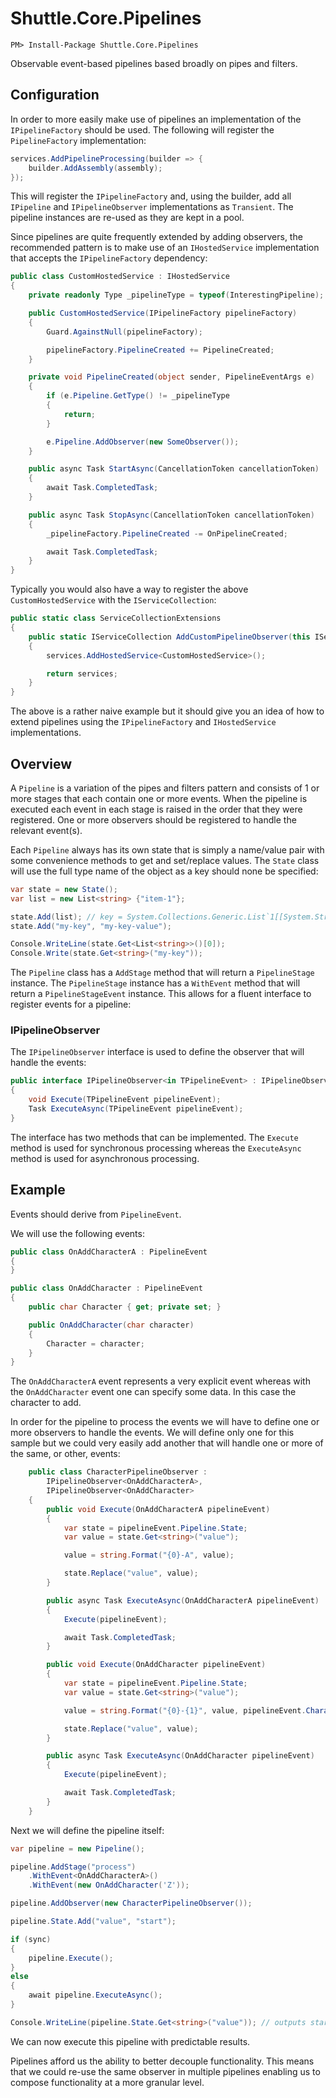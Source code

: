 # Shuttle.Core.Pipelines

```
PM> Install-Package Shuttle.Core.Pipelines
```

Observable event-based pipelines based broadly on pipes and filters.

## Configuration

In order to more easily make use of pipelines an implementation of the `IPipelineFactory` should be used.  The following will register the `PipelineFactory` implementation:

```c#
services.AddPipelineProcessing(builder => {
    builder.AddAssembly(assembly);
});
```

This will register the `IPipelineFactory` and, using the builder, add all `IPipeline` and `IPipelineObserver` implementations as `Transient`.  The pipeline instances are re-used as they are kept in a pool.

Since pipelines are quite frequently extended by adding observers, the recommended pattern is to make use of an `IHostedService` implementation that accepts the `IPipelineFactory` dependency:

```c#
public class CustomHostedService : IHostedService
{
    private readonly Type _pipelineType = typeof(InterestingPipeline);

    public CustomHostedService(IPipelineFactory pipelineFactory)
    {
        Guard.AgainstNull(pipelineFactory);

        pipelineFactory.PipelineCreated += PipelineCreated;
    }

    private void PipelineCreated(object sender, PipelineEventArgs e)
    {
        if (e.Pipeline.GetType() != _pipelineType
        {
            return;
        }

        e.Pipeline.AddObserver(new SomeObserver());
    }

    public async Task StartAsync(CancellationToken cancellationToken)
    {
        await Task.CompletedTask;
    }

    public async Task StopAsync(CancellationToken cancellationToken)
    {
        _pipelineFactory.PipelineCreated -= OnPipelineCreated;

        await Task.CompletedTask;
    }
}
```

Typically you would also have a way to register the above `CustomHostedService` with the `IServiceCollection`:

```c#
public static class ServiceCollectionExtensions
{
    public static IServiceCollection AddCustomPipelineObserver(this IServiceCollection services)
    {
        services.AddHostedService<CustomHostedService>();

        return services;
    }
}
```

The above is a rather naive example but it should give you an idea of how to extend pipelines using the `IPipelineFactory` and `IHostedService` implementations.

## Overview

A `Pipeline` is a variation of the pipes and filters pattern and consists of 1 or more stages that each contain one or more events.  When the pipeline is executed each event in each stage is raised in the order that they were registered.  One or more observers should be registered to handle the relevant event(s).

Each `Pipeline` always has its own state that is simply a name/value pair with some convenience methods to get and set/replace values.  The `State` class will use the full type name of the object as a key should none be specified:

``` c#
var state = new State();
var list = new List<string> {"item-1"};

state.Add(list); // key = System.Collections.Generic.List`1[[System.String...]]
state.Add("my-key", "my-key-value");

Console.WriteLine(state.Get<List<string>>()[0]);
Console.Write(state.Get<string>("my-key"));
```

The `Pipeline` class has a `AddStage` method that will return a `PipelineStage` instance.  The `PipelineStage` instance has a `WithEvent` method that will return a `PipelineStageEvent` instance.  This allows for a fluent interface to register events for a pipeline:

### IPipelineObserver

The `IPipelineObserver` interface is used to define the observer that will handle the events:

``` c#
public interface IPipelineObserver<in TPipelineEvent> : IPipelineObserver where TPipelineEvent : IPipelineEvent
{
    void Execute(TPipelineEvent pipelineEvent);
    Task ExecuteAsync(TPipelineEvent pipelineEvent);
}
```

The interface has two methods that can be implemented.  The `Execute` method is used for synchronous processing whereas the `ExecuteAsync` method is used for asynchronous processing.

## Example

Events should derive from `PipelineEvent`.

We will use the following events:

``` c#
public class OnAddCharacterA : PipelineEvent
{
}

public class OnAddCharacter : PipelineEvent
{
	public char Character { get; private set; }

	public OnAddCharacter(char character)
	{
		Character = character;
	}
}
```

The `OnAddCharacterA` event represents a very explicit event whereas with the `OnAddCharacter` event one can specify some data.  In this case the character to add.

In order for the pipeline to process the events we will have to define one or more observers to handle the events.  We will define only one for this sample but we could very easily add another that will handle one or more of the same, or other, events:

``` c#
    public class CharacterPipelineObserver : 
        IPipelineObserver<OnAddCharacterA>,
        IPipelineObserver<OnAddCharacter>
    {
        public void Execute(OnAddCharacterA pipelineEvent)
        {
            var state = pipelineEvent.Pipeline.State;
            var value = state.Get<string>("value");

            value = string.Format("{0}-A", value);

            state.Replace("value", value);
        }

        public async Task ExecuteAsync(OnAddCharacterA pipelineEvent)
        {
			Execute(pipelineEvent);

            await Task.CompletedTask;
        }

        public void Execute(OnAddCharacter pipelineEvent)
        {
            var state = pipelineEvent.Pipeline.State;
            var value = state.Get<string>("value");

            value = string.Format("{0}-{1}", value, pipelineEvent.Character);

            state.Replace("value", value);
        }

        public async Task ExecuteAsync(OnAddCharacter pipelineEvent)
        {
            Execute(pipelineEvent);

			await Task.CompletedTask;
        }
    }
```

Next we will define the pipeline itself:

``` c#
var pipeline = new Pipeline();

pipeline.AddStage("process")
	.WithEvent<OnAddCharacterA>()
	.WithEvent(new OnAddCharacter('Z'));

pipeline.AddObserver(new CharacterPipelineObserver());

pipeline.State.Add("value", "start");

if (sync)
{
    pipeline.Execute();
}
else
{
	await pipeline.ExecuteAsync();
}

Console.WriteLine(pipeline.State.Get<string>("value")); // outputs start-A-Z
```

We can now execute this pipeline with predictable results.

Pipelines afford us the ability to better decouple functionality.  This means that we could re-use the same observer in multiple pipelines enabling us to compose functionality at a more granular level.
